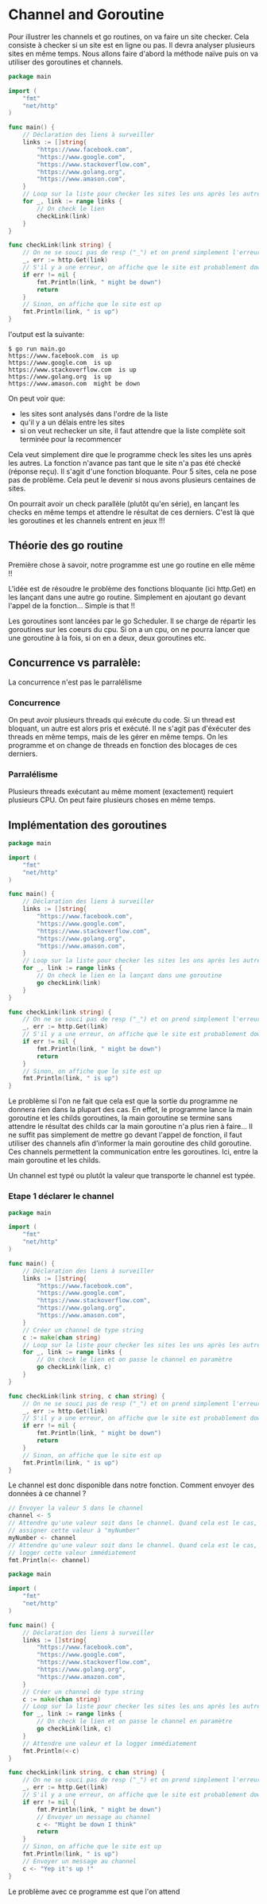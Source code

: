 # Channel and Goroutine

Pour illustrer les channels et go routines, on va faire un site checker. Cela consiste à checker si un site est en ligne ou pas. Il devra analyser plusieurs sites en même temps. Nous allons faire d'abord la méthode naïve puis on va utiliser des goroutines et channels.

```go
package main

import (
	"fmt"
	"net/http"
)

func main() {
	// Déclaration des liens à surveiller
	links := []string{
		"https://www.facebook.com",
		"https://www.google.com",
		"https://www.stackoverflow.com",
		"https://www.golang.org",
		"https://www.amason.com",
	}
	// Loop sur la liste pour checker les sites les uns après les autres
	for _, link := range links {
		// On check le lien
		checkLink(link)
	}
}

func checkLink(link string) {
	// On ne se souci pas de resp ("_") et on prend simplement l'erreur
	_, err := http.Get(link)
	// S'il y a une erreur, on affiche que le site est probablement down
	if err != nil {
		fmt.Println(link, " might be down")
		return
	}
	// Sinon, on affiche que le site est up
	fmt.Println(link, " is up")
}
```

l'output est la suivante:

```
$ go run main.go 
https://www.facebook.com  is up
https://www.google.com  is up
https://www.stackoverflow.com  is up
https://www.golang.org  is up
https://www.amason.com  might be down
```

On peut voir que:
- les sites sont analysés dans l'ordre de la liste
- qu'il y a un délais entre les sites
- si on veut rechecker un site, il faut attendre que la liste complète soit terminée pour la recommencer

Cela veut simplement dire que le programme check les sites les uns après les autres. La fonction n'avance pas tant que le site n'a pas été checké (réponse reçu). Il s'agit d'une fonction bloquante. Pour 5 sites, cela ne pose pas de problème. Cela peut le devenir si nous avons plusieurs centaines de sites. 

On pourrait avoir un check parallèle (plutôt qu'en série), en lançant les checks en même temps et attendre le résultat de ces derniers. C'est là que les goroutines et les channels entrent en jeux !!!

## Théorie des go routine

Première chose à savoir, notre programme est une go routine en elle même !!

L'idée est de résoudre le problème des fonctions bloquante (ici http.Get) en les lançant dans une autre go routine. Simplement en ajoutant go devant l'appel de la fonction... Simple is that !!

Les goroutines sont lancées par le go Scheduler. Il se charge de répartir les goroutines sur les coeurs du cpu. Si on a un cpu, on ne pourra lancer que une goroutine à la fois, si on en a deux, deux goroutines etc.

## Concurrence vs parralèle:

La concurrence n'est pas le parralélisme

### Concurrence

On peut avoir plusieurs threads qui exécute du code. Si un thread est bloquant, un autre est alors pris et exécuté. Il ne s'agit pas d'éxécuter des threads en même temps, mais de les gérer en même temps. On les programme et on change de threads en fonction des blocages de ces derniers.

### Parralélisme

Plusieurs threads exécutant au même moment (exactement) requiert plusieurs CPU. On peut faire plusieurs choses en même temps.

## Implémentation des goroutines

```go
package main

import (
	"fmt"
	"net/http"
)

func main() {
	// Déclaration des liens à surveiller
	links := []string{
		"https://www.facebook.com",
		"https://www.google.com",
		"https://www.stackoverflow.com",
		"https://www.golang.org",
		"https://www.amason.com",
	}
	// Loop sur la liste pour checker les sites les uns après les autres
	for _, link := range links {
		// On check le lien en la lançant dans une goroutine
		go checkLink(link)
	}
}

func checkLink(link string) {
	// On ne se souci pas de resp ("_") et on prend simplement l'erreur
	_, err := http.Get(link)
	// S'il y a une erreur, on affiche que le site est probablement down
	if err != nil {
		fmt.Println(link, " might be down")
		return
	}
	// Sinon, on affiche que le site est up
	fmt.Println(link, " is up")
}
```

Le problème si l'on ne fait que cela est que la sortie du programme ne donnera rien dans la plupart des cas. En effet, le programme lance la main goroutine et les childs goroutines, la main goroutine se termine sans attendre le résultat des childs car la main goroutine n'a plus rien à faire... Il ne suffit pas simplement de mettre go devant l'appel de fonction, il faut utiliser des channels afin d'informer la main goroutine des child goroutine. Ces channels permettent la communication entre les goroutines. Ici, entre la main goroutine et les childs. 

Un channel est typé ou plutôt la valeur que transporte le channel est typée.



### Etape 1 déclarer le channel

```go
package main

import (
	"fmt"
	"net/http"
)

func main() {
	// Déclaration des liens à surveiller
	links := []string{
		"https://www.facebook.com",
		"https://www.google.com",
		"https://www.stackoverflow.com",
		"https://www.golang.org",
		"https://www.amason.com",
	}
	// Créer un channel de type string
	c := make(chan string)
	// Loop sur la liste pour checker les sites les uns après les autres
	for _, link := range links {
		// On check le lien et on passe le channel en paramètre
		go checkLink(link, c)
	}
}

func checkLink(link string, c chan string) {
	// On ne se souci pas de resp ("_") et on prend simplement l'erreur
	_, err := http.Get(link)
	// S'il y a une erreur, on affiche que le site est probablement down
	if err != nil {
		fmt.Println(link, " might be down")
		return
	}
	// Sinon, on affiche que le site est up
	fmt.Println(link, " is up")
}
```

Le channel est donc disponible dans notre fonction. Comment envoyer des données à ce channel ? 

```go
// Envoyer la valeur 5 dans le channel
channel <- 5
// Attendre qu'une valeur soit dans le channel. Quand cela est le cas,
// assigner cette valeur à "myNumber"
myNumber <- channel
// Attendre qu'une valeur soit dans le channel. Quand cela est le cas,
// logger cette valeur immédiatement
fmt.Println(<- channel)
```

```go
package main

import (
	"fmt"
	"net/http"
)

func main() {
	// Déclaration des liens à surveiller
	links := []string{
		"https://www.facebook.com",
		"https://www.google.com",
		"https://www.stackoverflow.com",
		"https://www.golang.org",
		"https://www.amazon.com",
	}
	// Créer un channel de type string
	c := make(chan string)
	// Loop sur la liste pour checker les sites les uns après les autres
	for _, link := range links {
		// On check le lien et on passe le channel en paramètre
		go checkLink(link, c)
	}
	// Attendre une valeur et la logger immédiatement
	fmt.Println(<-c)
}

func checkLink(link string, c chan string) {
	// On ne se souci pas de resp ("_") et on prend simplement l'erreur
	_, err := http.Get(link)
	// S'il y a une erreur, on affiche que le site est probablement down
	if err != nil {
		fmt.Println(link, " might be down")
		// Envoyer un message au channel
		c <- "Might be down I think"
		return
	}
	// Sinon, on affiche que le site est up
	fmt.Println(link, " is up")
	// Envoyer un message au channel
	c <- "Yep it's up !"
}
```

Le problème avec ce programme est que l'on attend 
